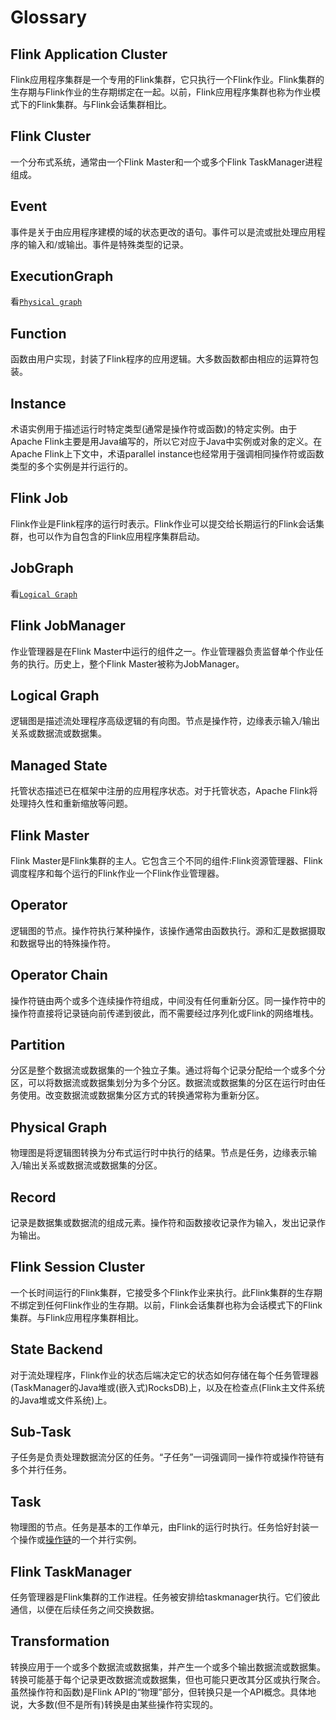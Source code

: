 # Glossary

## Flink Application Cluster

Flink应用程序集群是一个专用的Flink集群，它只执行一个Flink作业。Flink集群的生存期与Flink作业的生存期绑定在一起。以前，Flink应用程序集群也称为作业模式下的Flink集群。与Flink会话集群相比。

## Flink Cluster
一个分布式系统，通常由一个Flink Master和一个或多个Flink TaskManager进程组成。

## Event
事件是关于由应用程序建模的域的状态更改的语句。事件可以是流或批处理应用程序的输入和/或输出。事件是特殊类型的记录。

## ExecutionGraph

看[`Physical graph`](glossary.mdhysical-graph)

## Function

函数由用户实现，封装了Flink程序的应用逻辑。大多数函数都由相应的运算符包装。

## Instance

术语实例用于描述运行时特定类型(通常是操作符或函数)的特定实例。由于Apache Flink主要是用Java编写的，所以它对应于Java中实例或对象的定义。在Apache Flink上下文中，术语parallel instance也经常用于强调相同操作符或函数类型的多个实例是并行运行的。

## Flink Job

Flink作业是Flink程序的运行时表示。Flink作业可以提交给长期运行的Flink会话集群，也可以作为自包含的Flink应用程序集群启动。

## JobGraph

看[`Logical Graph`](./concepts/glossary.html#physical-graph)

## Flink JobManager

作业管理器是在Flink Master中运行的组件之一。作业管理器负责监督单个作业任务的执行。历史上，整个Flink Master被称为JobManager。

## Logical Graph

逻辑图是描述流处理程序高级逻辑的有向图。节点是操作符，边缘表示输入/输出关系或数据流或数据集。

## Managed State

托管状态描述已在框架中注册的应用程序状态。对于托管状态，Apache Flink将处理持久性和重新缩放等问题。

## Flink Master

Flink Master是Flink集群的主人。它包含三个不同的组件:Flink资源管理器、Flink调度程序和每个运行的Flink作业一个Flink作业管理器。

## Operator

逻辑图的节点。操作符执行某种操作，该操作通常由函数执行。源和汇是数据摄取和数据导出的特殊操作符。

## Operator Chain

操作符链由两个或多个连续操作符组成，中间没有任何重新分区。同一操作符中的操作符直接将记录链向前传递到彼此，而不需要经过序列化或Flink的网络堆栈。

## Partition

分区是整个数据流或数据集的一个独立子集。通过将每个记录分配给一个或多个分区，可以将数据流或数据集划分为多个分区。数据流或数据集的分区在运行时由任务使用。改变数据流或数据集分区方式的转换通常称为重新分区。

## Physical Graph

物理图是将逻辑图转换为分布式运行时中执行的结果。节点是任务，边缘表示输入/输出关系或数据流或数据集的分区。

## Record

记录是数据集或数据流的组成元素。操作符和函数接收记录作为输入，发出记录作为输出。

## Flink Session Cluster

一个长时间运行的Flink集群，它接受多个Flink作业来执行。此Flink集群的生存期不绑定到任何Flink作业的生存期。以前，Flink会话集群也称为会话模式下的Flink集群。与Flink应用程序集群相比。

## State Backend

对于流处理程序，Flink作业的状态后端决定它的状态如何存储在每个任务管理器(TaskManager的Java堆或(嵌入式)RocksDB)上，以及在检查点(Flink主文件系统的Java堆或文件系统)上。

## Sub-Task

子任务是负责处理数据流分区的任务。“子任务”一词强调同一操作符或操作符链有多个并行任务。

## Task

物理图的节点。任务是基本的工作单元，由Flink的运行时执行。任务恰好封装一个操作或[操作链](./concepts/glossary.html#operator-chain)的一个并行实例。

## Flink TaskManager

任务管理器是Flink集群的工作进程。任务被安排给taskmanager执行。它们彼此通信，以便在后续任务之间交换数据。

## Transformation

转换应用于一个或多个数据流或数据集，并产生一个或多个输出数据流或数据集。转换可能基于每个记录更改数据流或数据集，但也可能只更改其分区或执行聚合。虽然操作符和函数)是Flink API的“物理”部分，但转换只是一个API概念。具体地说，大多数(但不是所有)转换是由某些操作符实现的。